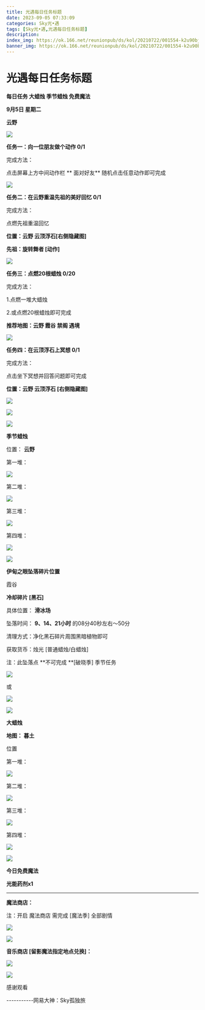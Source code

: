 ```yaml
---
title: 光遇每日任务标题
date: 2023-09-05 07:33:09
categories: Sky光•遇
tags: [Sky光•遇,光遇每日任务标题]
description: 
index_img: https://ok.166.net/reunionpub/ds/kol/20210722/001554-k2u90bj7ay.png?imageView&thumbnail=600x0&type=jpg
banner_img: https://ok.166.net/reunionpub/ds/kol/20210722/001554-k2u90bj7ay.png?imageView&thumbnail=600x0&type=jpg
---
```

# 光遇每日任务标题
**每日任务 大蜡烛 季节蜡烛 免费魔法**

 **9月5日 星期二**

 **云野**

![](https://img.166.net/reunionpub/ds/kol/20230905/002011-oitwy7r6el.jpg)

 **任务一：向一位朋友做个动作 0/1**

完成方法：

点击屏幕上方中间动作栏 **  面对好友** 随机点击任意动作即可完成

![](https://img.166.net/reunionpub/ds/kol/20230905/000333-pbsth2wck3.png)

 **任务二：在云野重温先祖的美好回忆 0/1**

完成方法：

点燃先祖重温回忆

 **位置：云野 云顶浮石[右侧隐藏图]**

 **先祖：旋转舞者 [动作]**

![](https://img.166.net/reunionpub/ds/kol/20230905/000527-msnc8jrhid.jpg)

 **任务三：点燃20根蜡烛 0/20**

完成方法：

1.点燃一堆大蜡烛

2.或点燃20根蜡烛即可完成

 **推荐地图：云野 霞谷 禁阁 遇境**

![](https://img.166.net/reunionpub/ds/kol/20230905/000548-zb0c23swok.jpeg)

 **任务四：在云顶浮石上冥想 0/1**

完成方法：

点击坐下冥想并回答问题即可完成

 **位置：云野 云顶浮石 [右侧隐藏图]**

![](https://img.166.net/reunionpub/ds/kol/20230905/000618-jawy4gst9k.jpeg)

![](https://img.166.net/reunionpub/ds/kol/20230905/000624-dbmlhsitw8.jpeg)

![](https://img.166.net/reunionpub/ds/kol/20230502/053253-tkp31d0r2j.png)

 **季节蜡烛**

位置： **云野**

第一堆：

![](https://img.166.net/reunionpub/ds/kol/20230905/071021-98snsj0zt1.jpeg)

第二堆：

![](https://img.166.net/reunionpub/ds/kol/20230905/071035-bt3nry9i4j.jpeg)

第三堆：

![](https://img.166.net/reunionpub/ds/kol/20230905/071042-12sj0bf6u7.jpeg)

第四堆：

![](https://img.166.net/reunionpub/ds/kol/20230905/071049-6u2emgphna.jpeg)

![](https://img.166.net/reunionpub/ds/kol/20230502/053253-tkp31d0r2j.png)

 **伊甸之眼坠落碎片位置**

霞谷

 **冷却碎片 [黑石]**

具体位置： **滑冰场**

坠落时间： **9、14、21小时** 的08分40秒左右～50分

清理方式：净化黑石碎片周围黑暗植物即可

获取货币：烛光 [普通蜡烛/白蜡烛]

注：此坠落点 **不可完成  **[破晓季] 季节任务

![](https://img.166.net/reunionpub/ds/kol/20230905/002513-f423r7gyma.jpg)

或

![](https://img.166.net/reunionpub/ds/kol/20230905/002524-coyjtabuwq.jpg)

![](https://img.166.net/reunionpub/ds/kol/20230501/003537-boqnslm12s.png)

 **大蜡烛**

 **地图： 暮土**

位置

第一堆：

![](https://img.166.net/reunionpub/ds/kol/20230904/233436-baleu3i9j5.png)

第二堆：

![](https://img.166.net/reunionpub/ds/kol/20230904/233455-wqyiactu3o.png)

第三堆：

![](https://img.166.net/reunionpub/ds/kol/20230904/233506-m1wdr0enbj.png)

第四堆：

![](https://img.166.net/reunionpub/ds/kol/20230904/233514-qg1wjb49cn.png)

![](https://img.166.net/reunionpub/ds/kol/20221018/100256-wzutnocka0.png)

 **今日免费魔法**

 **光能药剂x1**

 ****

**魔法商店：**

注：开启 魔法商店 需完成 [魔法季] 全部剧情

![](https://img.166.net/reunionpub/ds/kol/20221018/100559-oibznvdtus.png)

![](https://img.166.net/reunionpub/ds/kol/20230904/233552-eq4lsbiok1.jpeg)

 **音乐商店 [留影魔法指定地点兑换]：**

![](https://img.166.net/reunionpub/ds/kol/20230903/232816-hgo0e6rfkl.jpeg)

![](https://img.166.net/reunionpub/ds/kol/20230502/235738-ls601349yq.png)

感谢观看

\-----------网易大神：Sky孤独旅

